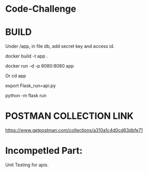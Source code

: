 # Code-Challenge



# BUILD

Under /app, in file db, add secret key and access id. 

docker build -t app .

docker run -d -p 8080:8080 app   

Or
cd app

export Flask_run=api.py

python -m flask run 

# POSTMAN COLLECTION LINK
https://www.getpostman.com/collections/a310a1c4d0cd63dbfe71

# Incompetled Part:
Unit Testing for apis.

